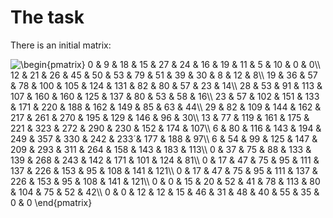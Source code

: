 # The task
  
  There is an initial matrix:

  <img src="https://latex.codecogs.com/gif.latex?\begin{pmatrix}&space;0&space;&&space;9&space;&&space;18&space;&&space;15&space;&&space;27&space;&&space;24&space;&&space;16&space;&&space;19&space;&&space;11&space;&&space;5&space;&&space;10&space;&&space;0&space;&&space;0\\&space;12&space;&&space;21&space;&&space;26&space;&&space;45&space;&&space;50&space;&&space;53&space;&&space;79&space;&&space;51&space;&&space;39&space;&&space;30&space;&&space;8&space;&&space;12&space;&&space;8\\&space;19&space;&&space;36&space;&&space;57&space;&&space;78&space;&&space;100&space;&&space;105&space;&&space;124&space;&&space;131&space;&&space;82&space;&&space;80&space;&&space;57&space;&&space;23&space;&&space;14\\&space;28&space;&&space;53&space;&&space;91&space;&&space;113&space;&&space;107&space;&&space;160&space;&&space;160&space;&&space;125&space;&&space;137&space;&&space;80&space;&&space;53&space;&&space;58&space;&&space;16\\&space;23&space;&&space;57&space;&&space;102&space;&&space;151&space;&&space;133&space;&&space;171&space;&&space;220&space;&&space;188&space;&&space;162&space;&&space;149&space;&&space;85&space;&&space;63&space;&&space;44\\&space;29&space;&&space;82&space;&&space;109&space;&&space;144&space;&&space;162&space;&&space;217&space;&&space;261&space;&&space;270&space;&&space;195&space;&&space;129&space;&&space;146&space;&&space;96&space;&&space;30\\&space;13&space;&&space;77&space;&&space;119&space;&&space;161&space;&&space;175&space;&&space;221&space;&&space;323&space;&&space;272&space;&&space;290&space;&&space;230&space;&&space;152&space;&&space;174&space;&&space;107\\&space;6&space;&&space;80&space;&&space;116&space;&&space;143&space;&&space;194&space;&&space;249&space;&&space;357&space;&&space;330&space;&&space;242&space;&&space;233´&&space;177&space;&&space;188&space;&&space;97\\&space;6&space;&&space;54&space;&&space;99&space;&&space;125&space;&&space;147&space;&&space;209&space;&&space;293&space;&&space;311&space;&&space;264&space;&&space;158&space;&&space;143&space;&&space;183&space;&&space;113\\&space;0&space;&&space;37&space;&&space;75&space;&&space;88&space;&&space;133&space;&&space;139&space;&&space;268&space;&&space;243&space;&&space;142&space;&&space;171&space;&&space;101&space;&&space;124&space;&&space;81\\&space;0&space;&&space;17&space;&&space;47&space;&&space;75&space;&&space;95&space;&&space;111&space;&&space;137&space;&&space;226&space;&&space;153&space;&&space;95&space;&&space;108&space;&&space;141&space;&&space;121\\&space;0&space;&&space;17&space;&&space;47&space;&&space;75&space;&&space;95&space;&&space;111&space;&&space;137&space;&&space;226&space;&&space;153&space;&&space;95&space;&&space;108&space;&&space;141&space;&&space;121\\&space;0&space;&&space;0&space;&&space;15&space;&&space;20&space;&&space;52&space;&&space;41&space;&&space;78&space;&&space;113&space;&&space;80&space;&&space;104&space;&&space;75&space;&&space;52&space;&&space;42\\&space;0&space;&&space;0&space;&&space;12&space;&&space;12&space;&&space;15&space;&&space;46&space;&&space;31&space;&&space;48&space;&&space;40&space;&&space;55&space;&&space;35&space;&&space;0&space;&&space;0&space;\end{pmatrix}" title="\begin{pmatrix} 0 & 9 & 18 & 15 & 27 & 24 & 16 & 19 & 11 & 5 & 10 & 0 & 0\\ 12 & 21 & 26 & 45 & 50 & 53 & 79 & 51 & 39 & 30 & 8 & 12 & 8\\ 19 & 36 & 57 & 78 & 100 & 105 & 124 & 131 & 82 & 80 & 57 & 23 & 14\\ 28 & 53 & 91 & 113 & 107 & 160 & 160 & 125 & 137 & 80 & 53 & 58 & 16\\ 23 & 57 & 102 & 151 & 133 & 171 & 220 & 188 & 162 & 149 & 85 & 63 & 44\\ 29 & 82 & 109 & 144 & 162 & 217 & 261 & 270 & 195 & 129 & 146 & 96 & 30\\ 13 & 77 & 119 & 161 & 175 & 221 & 323 & 272 & 290 & 230 & 152 & 174 & 107\\ 6 & 80 & 116 & 143 & 194 & 249 & 357 & 330 & 242 & 233´& 177 & 188 & 97\\ 6 & 54 & 99 & 125 & 147 & 209 & 293 & 311 & 264 & 158 & 143 & 183 & 113\\ 0 & 37 & 75 & 88 & 133 & 139 & 268 & 243 & 142 & 171 & 101 & 124 & 81\\ 0 & 17 & 47 & 75 & 95 & 111 & 137 & 226 & 153 & 95 & 108 & 141 & 121\\ 0 & 17 & 47 & 75 & 95 & 111 & 137 & 226 & 153 & 95 & 108 & 141 & 121\\ 0 & 0 & 15 & 20 & 52 & 41 & 78 & 113 & 80 & 104 & 75 & 52 & 42\\ 0 & 0 & 12 & 12 & 15 & 46 & 31 & 48 & 40 & 55 & 35 & 0 & 0 \end{pmatrix}" />